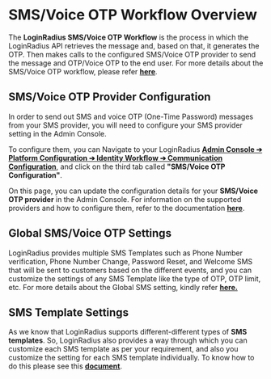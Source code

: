 # SMS/Voice OTP Workflow Overview

The **LoginRadius SMS/Voice OTP Workflow** is the process in which the LoginRadius API retrieves the message and, based on that, it generates the OTP. Then makes calls to the configured SMS/Voice OTP  provider to send the message and OTP/Voice OTP to the end user. For more details about the SMS/Voice OTP workflow, please refer [**here**](/authentication/concepts/sms-communication/).

## SMS/Voice OTP Provider Configuration

In order to send out SMS and voice OTP (One-Time Password) messages from your SMS provider, you will need to configure your SMS provider setting in the Admin Console.

To configure them, you can Navigate to your LoginRadius [**Admin Console ➔ Platform Configuration ➔ Identity Workflow ➔ Communication Configuration**](https://adminconsole.loginradius.com/platform-configuration/identity-workflow/communication-configuration/email-configuration),  and click on the third tab called **"SMS/Voice OTP Configuration"**.

On this page, you can update the configuration details for your **SMS/Voice OTP provider** in the Admin Console. For information on the supported providers and how to configure them, refer to the documentation [**here**](/api/v2/admin-console/platform-configuration/communication-configuration/sms/providers/twilio-configuration/).


## Global SMS/Voice OTP Settings

LoginRadius provides multiple SMS Templates such as Phone Number verification, Phone Number Change, Password Reset, and Welcome SMS that will be sent to customers based on the different events, and you can customize the settings of any SMS Template like the type of OTP, OTP limit, etc. For more details about the Global SMS setting, kindly refer [**here.**](/authentication/concepts/sms-communication/#partglobalsmssettings0)

## SMS Template Settings

As we know that LoginRadius supports different-different types of **SMS templates**. So, LoginRadius also provides a way through which you can customize each SMS template as per your requirement, and also you customize the setting for each SMS template individually. To know how to do this please see this [**document**](/authentication/concepts/sms-communication/#partsmstemplatesettings1).